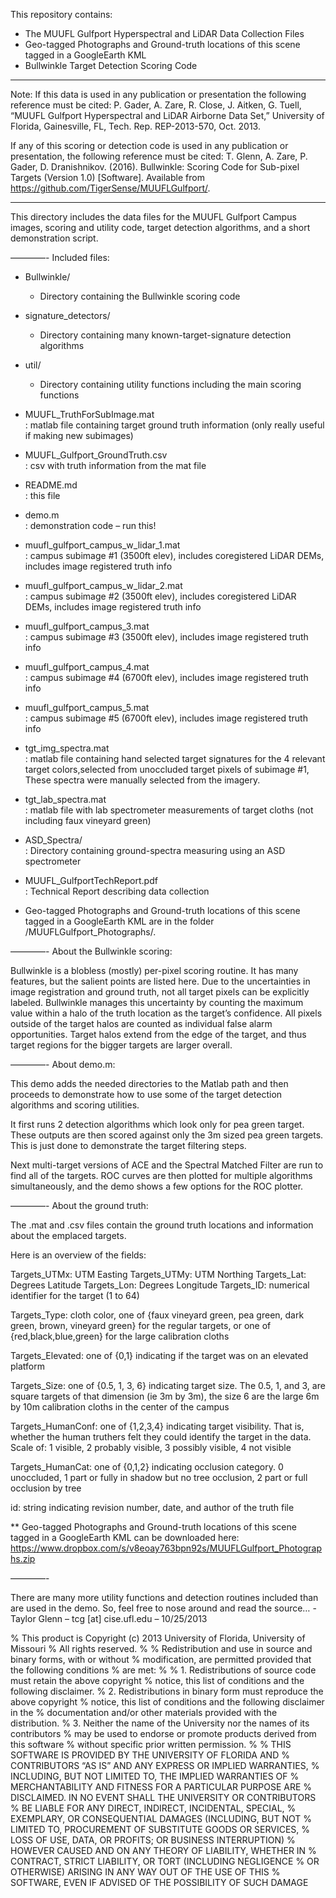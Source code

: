 This repository contains: 
* The MUUFL Gulfport Hyperspectral and LiDAR Data Collection Files  
* Geo-tagged Photographs and Ground-truth locations of this scene tagged in a GoogleEarth KML
* Bullwinkle Target Detection Scoring Code
****
Note:  If this data is used in any publication or presentation the following reference must be cited:
P. Gader, A. Zare, R. Close, J. Aitken, G. Tuell, “MUUFL Gulfport Hyperspectral and LiDAR Airborne Data Set,”  University of Florida, Gainesville, FL, Tech. Rep. REP-2013-570, Oct. 2013.

If any of this scoring or detection code is used in any publication or presentation, the following reference must be cited:
T. Glenn, A. Zare, P. Gader, D. Dranishnikov. (2016). Bullwinkle: Scoring Code for Sub-pixel Targets (Version 1.0) [Software]. Available from https://github.com/TigerSense/MUUFLGulfport/.
****

This directory includes the data files for the MUUFL Gulfport Campus images,
scoring and utility code, target detection algorithms, and a short demonstration script.

————-
Included files:

* Bullwinkle/                                          
  - Directory containing the Bullwinkle scoring code

* signature_detectors/                                 
  - Directory containing many known-target-signature detection algorithms

* util/                                               
  - Directory containing utility functions including the main scoring functions

* MUUFL_TruthForSubImage.mat                          
: matlab file containing target ground truth information (only really useful if making new subimages)

* MUUFL_Gulfport_GroundTruth.csv                      
: csv with truth information from the mat file

* README.md                                           
: this file

* demo.m                                              
: demonstration code – run this!

* muufl_gulfport_campus_w_lidar_1.mat                 
: campus subimage #1 (3500ft elev), includes coregistered LiDAR DEMs, includes image registered truth info

* muufl_gulfport_campus_w_lidar_2.mat                 
: campus subimage #2 (3500ft elev), includes coregistered LiDAR DEMs, includes image registered truth info

* muufl_gulfport_campus_3.mat                         
: campus subimage #3 (3500ft elev), includes image registered truth info
* muufl_gulfport_campus_4.mat                         
: campus subimage #4 (6700ft elev), includes image registered truth info
* muufl_gulfport_campus_5.mat                         
: campus subimage #5 (6700ft elev), includes image registered truth info
* tgt_img_spectra.mat                                 
: matlab file containing hand selected target signatures for the 4 relevant target colors,selected from unoccluded target pixels of subimage #1, These spectra were manually selected from the imagery.

* tgt_lab_spectra.mat                                 
: matlab file with lab spectrometer measurements of target cloths (not including faux vineyard green)

* ASD_Spectra/                                        
: Directory containing ground-spectra measuring using an ASD spectrometer
* MUUFL_GulfportTechReport.pdf                        
: Technical Report describing data collection

* Geo-tagged Photographs and Ground-truth locations of this scene tagged in a GoogleEarth KML are in the folder /MUUFLGulfport_Photographs/. 

————-
About the Bullwinkle scoring:

Bullwinkle is a blobless (mostly) per-pixel scoring routine. It has many features, but the salient points are listed here.
Due to the uncertainties in image registration and ground truth, not all target pixels can be explicitly labeled.
Bullwinkle manages this uncertainty by counting the maximum value within a halo of the truth location as the target’s confidence.
All pixels outside of the target halos are counted as individual false alarm opportunities.
Target halos extend from the edge of the target, and thus target regions for the bigger targets are larger overall.

————-
About demo.m:

This demo adds the needed directories to the Matlab path and then proceeds to demonstrate how to use some of the target detection algorithms and scoring utilities.

It first runs 2 detection algorithms which look only for pea green target. These outputs are then scored against only the 3m sized pea green targets. This is just done to demonstrate the target filtering steps.

Next multi-target versions of ACE and the Spectral Matched Filter are run to find all of the targets. ROC curves are then plotted for multiple algorithms simultaneously, and the demo shows a few options for the ROC plotter.

————-
About the ground truth:

The .mat and .csv files contain the ground truth locations and information about the emplaced targets.

Here is an overview of the fields:

Targets_UTMx:  UTM Easting
Targets_UTMy:  UTM Northing
Targets_Lat:   Degrees Latitude
Targets_Lon:   Degrees Longitude
Targets_ID:    numerical identifier for the target (1 to 64)

Targets_Type:  cloth color, one of {faux vineyard green, pea green, dark green, brown, vineyard green} for the regular targets, or one of {red,black,blue,green} for the large calibration cloths

Targets_Elevated:  one of {0,1} indicating if the target was on an elevated platform

Targets_Size:  one of {0.5, 1, 3, 6} indicating target size. The 0.5, 1, and 3, are square targets of that dimension (ie 3m by 3m), the size 6 are the large 6m by 10m calibration cloths in the center of the campus

Targets_HumanConf: one of {1,2,3,4} indicating target visibility. That is, whether the human truthers felt they could identify the target in the data. Scale of: 1 visible, 2 probably visible, 3 possibly visible, 4 not visible

Targets_HumanCat: one of {0,1,2} indicating occlusion category. 0 unoccluded, 1 part or fully in shadow but no tree occlusion, 2 part or full occlusion by tree

id: string indicating revision number, date, and author of the truth file

** Geo-tagged Photographs and Ground-truth locations of this scene tagged in a GoogleEarth KML can be downloaded here:  https://www.dropbox.com/s/v8eoay763bpn92s/MUUFLGulfport_Photographs.zip

————-

There are many more utility functions and detection routines included than are used in the demo. So, feel free to nose around and read the source…
-Taylor Glenn – tcg [at] cise.ufl.edu – 10/25/2013

% This product is Copyright (c) 2013 University of Florida, University of Missouri
% All rights reserved.
%
% Redistribution and use in source and binary forms, with or without
% modification, are permitted provided that the following conditions
% are met:
%
% 1. Redistributions of source code must retain the above copyright
% notice, this list of conditions and the following disclaimer.
% 2. Redistributions in binary form must reproduce the above copyright
% notice, this list of conditions and the following disclaimer in the
% documentation and/or other materials provided with the distribution.
% 3. Neither the name of the University nor the names of its contributors
% may be used to endorse or promote products derived from this software
% without specific prior written permission.
%
% THIS SOFTWARE IS PROVIDED BY THE UNIVERSITY OF FLORIDA AND
% CONTRIBUTORS “AS IS” AND ANY EXPRESS OR IMPLIED WARRANTIES,
% INCLUDING, BUT NOT LIMITED TO, THE IMPLIED WARRANTIES OF
% MERCHANTABILITY AND FITNESS FOR A PARTICULAR PURPOSE ARE
% DISCLAIMED. IN NO EVENT SHALL THE UNIVERSITY OR CONTRIBUTORS
% BE LIABLE FOR ANY DIRECT, INDIRECT, INCIDENTAL, SPECIAL,
% EXEMPLARY, OR CONSEQUENTIAL DAMAGES (INCLUDING, BUT NOT
% LIMITED TO, PROCUREMENT OF SUBSTITUTE GOODS OR SERVICES,
% LOSS OF USE, DATA, OR PROFITS; OR BUSINESS INTERRUPTION)
% HOWEVER CAUSED AND ON ANY THEORY OF LIABILITY, WHETHER IN
% CONTRACT, STRICT LIABILITY, OR TORT (INCLUDING NEGLIGENCE
% OR OTHERWISE) ARISING IN ANY WAY OUT OF THE USE OF THIS
% SOFTWARE, EVEN IF ADVISED OF THE POSSIBILITY OF SUCH DAMAGE


